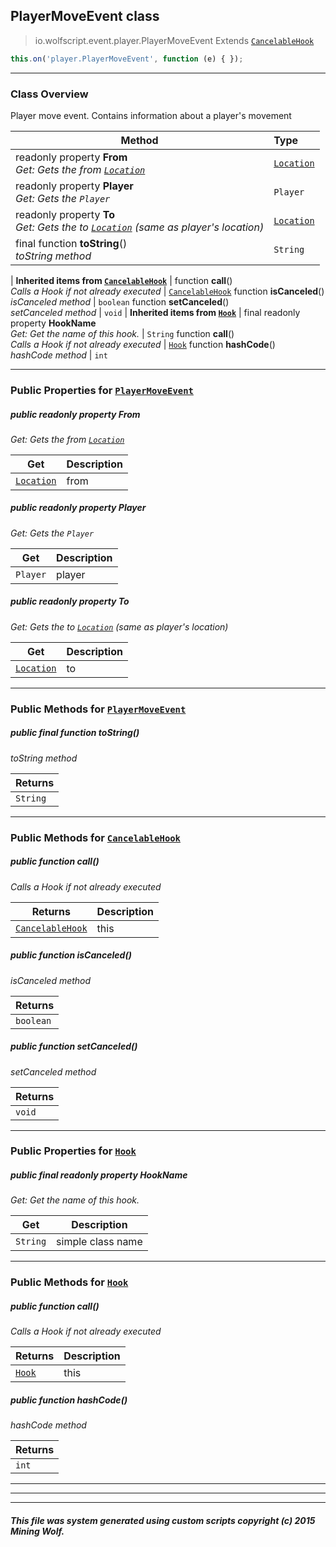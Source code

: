 ## PlayerMoveEvent __class__

>io.wolfscript.event.player.PlayerMoveEvent
>Extends [`CancelableHook`](../../hook/CancelableHook.md)
``` javascript
this.on('player.PlayerMoveEvent', function (e) { });
```


---

### Class Overview

Player move event. Contains information about a player's movement

Method | Type   
--- | :--- 
 readonly property __From__ <br> _Get: Gets the from [`Location`](../../api/world/position/Location.md)_ | [`Location`](../../api/world/position/Location.md)
 readonly property __Player__ <br> _Get: Gets the `Player`_ | `Player`
 readonly property __To__ <br> _Get: Gets the to [`Location`](../../api/world/position/Location.md) (same as player's location)_ | [`Location`](../../api/world/position/Location.md)
final function __toString__() <br> _toString method_ | `String`
 |
__Inherited items from [`CancelableHook`](../../hook/CancelableHook.md)__ |
 function __call__() <br> _Calls a Hook if not already executed_ | [`CancelableHook`](../../hook/CancelableHook.md)
 function __isCanceled__() <br> _isCanceled method_ | `boolean`
 function __setCanceled__() <br> _setCanceled method_ | `void`
 |
__Inherited items from [`Hook`](../../hook/Hook.md)__ |
final readonly property __HookName__ <br> _Get: Get the name of this hook._ | `String`
 function __call__() <br> _Calls a Hook if not already executed_ | [`Hook`](../../hook/Hook.md)
 function __hashCode__() <br> _hashCode method_ | `int`







---


### Public Properties for [`PlayerMoveEvent`](PlayerMoveEvent.md)

##### <a id='from'></a>public  readonly property __From__

_Get: Gets the from [`Location`](../../api/world/position/Location.md)_

Get | Description
--- | --- 
[`Location`](../../api/world/position/Location.md) | from



##### <a id='player'></a>public  readonly property __Player__

_Get: Gets the `Player`_

Get | Description
--- | --- 
`Player` | player



##### <a id='to'></a>public  readonly property __To__

_Get: Gets the to [`Location`](../../api/world/position/Location.md) (same as player's location)_

Get | Description
--- | --- 
[`Location`](../../api/world/position/Location.md) | to



---

### Public Methods for [`PlayerMoveEvent`](PlayerMoveEvent.md)

##### <a id='tostring'></a>public final function __toString__()

_toString method_

Returns | 
--- | 
`String` |


---

### Public Methods for [`CancelableHook`](../../hook/CancelableHook.md)

##### <a id='call'></a>public  function __call__()

_Calls a Hook if not already executed_

Returns | Description
--- | --- 
[`CancelableHook`](../../hook/CancelableHook.md) | this


##### <a id='iscanceled'></a>public  function __isCanceled__()

_isCanceled method_

Returns | 
--- | 
`boolean` |


##### <a id='setcanceled'></a>public  function __setCanceled__()

_setCanceled method_

Returns | 
--- | 
`void` |


---

### Public Properties for [`Hook`](../../hook/Hook.md)

##### <a id='hookname'></a>public final readonly property __HookName__

_Get: Get the name of this hook._

Get | Description
--- | --- 
`String` | simple class name



---

### Public Methods for [`Hook`](../../hook/Hook.md)

##### <a id='call'></a>public  function __call__()

_Calls a Hook if not already executed_

Returns | Description
--- | --- 
[`Hook`](../../hook/Hook.md) | this


##### <a id='hashcode'></a>public  function __hashCode__()

_hashCode method_

Returns | 
--- | 
`int` |


---


---


---


##### This file was system generated using custom scripts copyright (c) 2015 Mining Wolf.
	

